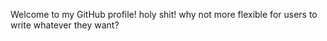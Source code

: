 Welcome to my GitHub profile!
holy shit! 
why not more flexible for users to write whatever they want?
